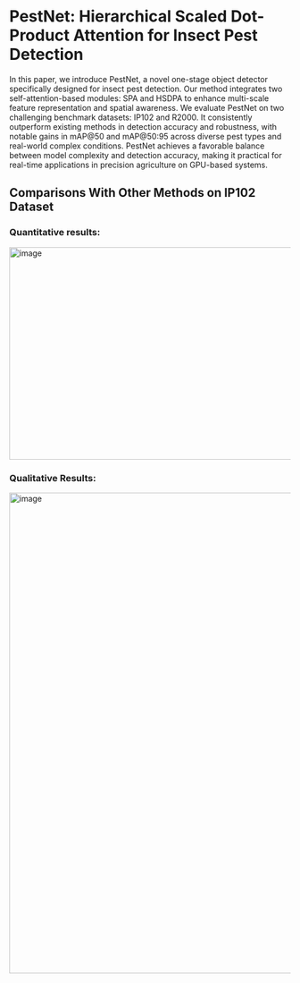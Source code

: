 # PestNet: Hierarchical Scaled Dot-Product Attention for Insect Pest Detection

In this paper, we introduce PestNet, a novel one-stage object detector specifically designed for insect pest detection. Our method integrates two self-attention-based modules: SPA and HSDPA to enhance multi-scale feature representation and spatial awareness. We evaluate PestNet on two challenging benchmark datasets: IP102 and R2000. It consistently outperform existing methods in detection accuracy and robustness, with notable gains in mAP@50 and mAP@50:95 across diverse pest types and real-world complex conditions. PestNet achieves a favorable balance between model complexity and detection accuracy, making it practical for real-time applications in precision agriculture on GPU-based systems.

## Comparisons With Other Methods on IP102 Dataset
### Quantitative results:
<img width="704" height="380" alt="image" src="https://github.com/user-attachments/assets/d6c9da3d-2f85-4a5f-aa75-043b0b842bef" />

### Qualitative Results:
<img width="652" height="860" alt="image" src="https://github.com/user-attachments/assets/855b794e-d754-4508-bb6b-7ada4b4e9b12" />
